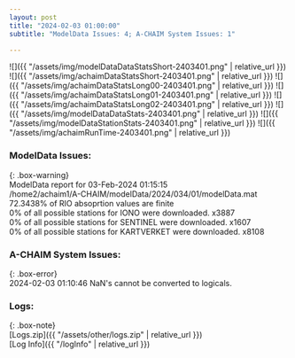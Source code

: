 ```yaml
---
layout: post
title: "2024-02-03 01:00:00"
subtitle: "ModelData Issues: 4; A-CHAIM System Issues: 1"

---
```


![]({{ "/assets/img/modelDataDataStatsShort-2403401.png" | relative_url }})
![]({{ "/assets/img/achaimDataStatsShort-2403401.png" | relative_url }})
![]({{ "/assets/img/achaimDataStatsLong00-2403401.png" | relative_url }})
![]({{ "/assets/img/achaimDataStatsLong01-2403401.png" | relative_url }})
![]({{ "/assets/img/achaimDataStatsLong02-2403401.png" | relative_url }})
![]({{ "/assets/img/modelDataDataStats-2403401.png" | relative_url }})
![]({{ "/assets/img/modelDataStationStats-2403401.png" | relative_url }})
![]({{ "/assets/img/achaimRunTime-2403401.png" | relative_url }})


### ModelData Issues:  
  
{: .box-warning}  
 ModelData report for 03-Feb-2024 01:15:15   
 /home2/achaim1/A-CHAIM/modelData/2024/034/01/modelData.mat   
 72.3438% of RIO absoprtion values are finite   
 0% of all possible stations for IONO were downloaded. x3887   
 0% of all possible stations for SENTINEL were downloaded. x1607   
 0% of all possible stations for KARTVERKET were downloaded. x8108   
  
### A-CHAIM System Issues:  
  
{: .box-error}  
2024-02-03 01:10:46 NaN's cannot be converted to logicals.  

### Logs:  
  
{: .box-note}  
[Logs.zip]({{ "/assets/other/logs.zip" | relative_url }})  
[Log Info]({{ "/logInfo" | relative_url }})  

